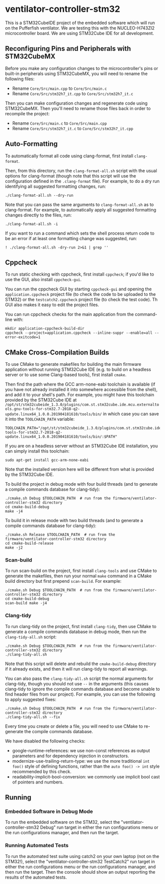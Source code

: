 # ventilator-controller-stm32

This is a STM32CubeIDE project of the embedded software which will run on the
Pufferfish ventilator. We are testing this with the NUCLEO-H743ZI2 microcontroller
board. We are using STM32Cube IDE for all development.


## Reconfiguring Pins and Peripherals with STM32CubeMX

Before you make any configuration changes to the microcontroller's pins or built-in
peripherals using STM32CubeMX, you will need to rename the following files:

- Rename `Core/Src/main.cpp` to `Core/Src/main.c`
- Rename `Core/Src/stm32h7_it.cpp` to `Core/Src/stm32h7_it.c`

Then you can make configuration changes and regenerate code using STM32CubeMX.
Then you'll need to rename those files back in order to recompile the project:

- Rename `Core/Src/main.c` to `Core/Src/main.cpp`
- Rename `Core/Src/stm32h7_it.c` to `Core/Src/stm32h7_it.cpp`


## Auto-Formatting

To automatically format all code using clang-format, first install `clang-format`.

Then, from this directory, run the `clang-format-all.sh` script with the usual
options for clang-format (though note that this script will use the configuration
defined in the `.clang-format` file). For example, to do a dry run identifying all
suggested formatting changes, run:

```
./clang-format-all.sh --dry-run
```

Note that you can pass the same arguments to `clang-format-all.sh` as to
clang-format.  For example, to automatically apply all suggested formatting
changes directly to the files, run:

```
./clang-format-all.sh -i
```

If you want to run a command which sets the shell process return code to be an error
if at least one formatting change was suggested, run:

```
! ./clang-format-all.sh -dry-run 2>&1 | grep ''
```

## Cppcheck

To run static checking with cppcheck, first install `cppcheck`; if you'd like to
use the GUI, also install `cppcheck-gui`.

You can run the cppcheck GUI by starting `cppcheck-gui` and opening the
`application.cppcheck` project file (to check the code to be uploaded to the STM32)
or the `testcatch2.cppcheck` project file (to check the test code). Th GUI also
makes it easy to edit the project files.

You can run cppcheck checks for the main application from the command-line with:

```
mkdir application-cppcheck-build-dir
cppcheck --project=application.cppcheck --inline-suppr --enable=all --error-exitcode=1
```

## CMake Cross-Compilation Builds

To use CMake to generate makefiles for building the main firmware application
without running STM32Cube IDE (e.g. to build on a headless server or to use some
Clang-based tools), first install `cmake`.

Then find the path where the GCC arm-none-eabi toolchain is available (if you have
not already installed it into somewhere accessible from the shell), and add it to
your shell's path. For example, you might have this toolchain provided by the
STM32Cube IDE at
`/opt/st/stm32cubeide_1.3.0/plugins/com.st.stm32cube.ide.mcu.externaltools.gnu-tools-for-stm32.7-2018-q2-update.linux64_1.0.0.201904181610/tools/bin/`
in which case you can save it into the `TOOLCHAIN_PATH` variable:
```
TOOLCHAIN_PATH="/opt/st/stm32cubeide_1.3.0/plugins/com.st.stm32cube.ide.mcu.externaltools.gnu-tools-for-stm32.7-2018-q2-update.linux64_1.0.0.201904181610/tools/bin/:$PATH"
```
If you are on a headless server without an STM32Cube IDE installation, you can
simply install this toolchain:
```
sudo apt-get install gcc-arm-none-eabi
```
Note that the installed version here will be different from what is provided by
the STM32Cube IDE.

To build the project in debug mode with four build threads (and to generate a
compile commands database for clang-tidy):
```
./cmake.sh Debug $TOOLCHAIN_PATH  # run from the firmware/ventilator-controller-stm32 directory
cd cmake-build-debug
make -j4
```

To build it in release mode with two build threads (and to generate a compile
commands database for clang-tidy):
```
./cmake.sh Release $TOOLCHAIN_PATH  # run from the firmware/ventilator-controller-stm32 directory
cd cmake-build-release
make -j2
```

### Scan-build

To run scan-build on the project, first install `clang-tools` and use CMake to
generate the makefiles, then run your normal `make` command in a CMake build
directory but first prepend `scan-build`. For example:
```
./cmake.sh Debug $TOOLCHAIN_PATH  # run from the firmware/ventilator-controller-stm32 directory
cd cmake-build-debug
scan-build make -j4
```

### Clang-tidy

To run clang-tidy on the project, first install `clang-tidy`, then
use CMake to generate a compile commands database in debug mode, then run the
`clang-tidy-all.sh` script:
```
./cmake.sh Debug $TOOLCHAIN_PATH  # run from the firmware/ventilator-controller-stm32 directory
./clang-tidy-all.sh
```
Note that this script will delete and rebuild the `cmake-build-debug` directory
if it already exists, and then it will run clang-tidy to report all warnings.

You can also pass the `clang-tidy-all.sh` script the normal arguments for clang-tidy,
though you should not use `--` in the arguments (this causes clang-tidy to ignore
the compile commands database and become unable to find header files from our project).
For example, you can use the following to apply suggested fixes:
```
./cmake.sh Debug $TOOLCHAIN_PATH  # run from the firmware/ventilator-controller-stm32 directory
./clang-tidy-all.sh --fix
```

Every time you create or delete a file, you will need to use CMake to re-generate
the compile commands database.

We have disabled the following checks:

- google-runtime-references: we use non-const references as output parameters and for dependency injection in constructors.
- modernize-use-trailing-return-type: we use the more traditional `int foo()` style of defining functions, rather than the `auto foo() -> int` style recommended by this check.
- readability-implicit-bool-conversion: we commonly use implicit bool cast of pointers and numbers.


## Running

### Embedded Software in Debug Mode

To run the embedded software on the STM32, select the "ventilator-controller-stm32 Debug"
run target in either the run configurations menu or the run configurations manager,
and then run the target.

### Running Automated Tests

To run the automated test suite using catch2 on your own laptop (not on the STM32!),
select the "ventilator-controller-stm32 TestCatch2" run target in either the run
configurations menu or the run configurations manager, and then run the target.
Then the console should show an output reporting the results of the automated tests.
